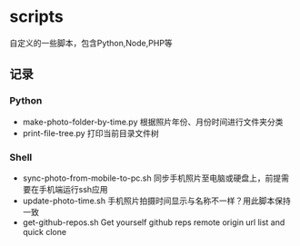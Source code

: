 # scripts
自定义的一些脚本，包含Python,Node,PHP等

## 记录

### Python
  * make-photo-folder-by-time.py  根据照片年份、月份时间进行文件夹分类
  * print-file-tree.py  打印当前目录文件树

### Shell
  * sync-photo-from-mobile-to-pc.sh  同步手机照片至电脑或硬盘上，前提需要在手机端运行ssh应用
  * update-photo-time.sh 手机照片拍摄时间显示与名称不一样？用此脚本保持一致
  * get-github-repos.sh Get yourself github reps remote origin url list and quick clone
